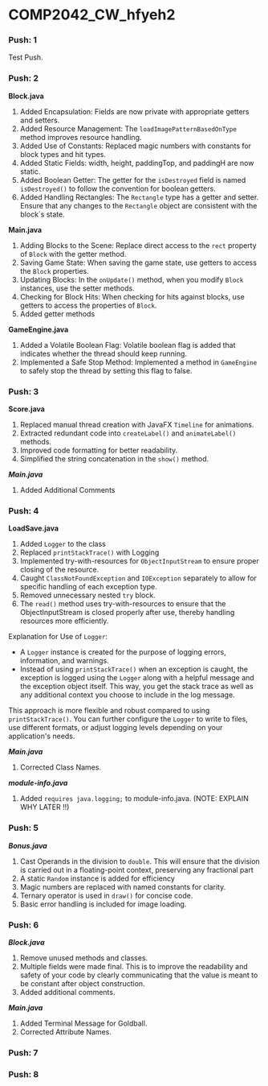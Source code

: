 # COMP2042_CW_hfyeh2
### Push: 1
Test Push.

### Push: 2
**Block.java**
1) Added Encapsulation: Fields are now private with appropriate getters and setters.
2) Added Resource Management: The `loadImagePatternBasedOnType` method improves resource handling.
3) Added Use of Constants: Replaced magic numbers with constants for block types and hit types.
4) Added Static Fields: width, height, paddingTop, and paddingH are now static.
5) Added Boolean Getter: The getter for the `isDestroyed` field is named `isDestroyed()` to follow the convention for boolean getters.
6) Added Handling Rectangles: The `Rectangle` type has a getter and setter. Ensure that any changes to the `Rectangle` object are consistent with the block`s state.

**Main.java**
1) Adding Blocks to the Scene: Replace direct access to the `rect` property of `Block` with the getter method.
2) Saving Game State: When saving the game state, use getters to access the `Block` properties.
3) Updating Blocks: In the `onUpdate()` method, when you modify `Block` instances, use the setter methods.
4) Checking for Block Hits: When checking for hits against blocks, use getters to access the properties of `Block`.
5) Added getter methods

**GameEngine.java**
1) Added a Volatile Boolean Flag: Volatile boolean flag is added that indicates whether the thread should keep running.
2) Implemented a Safe Stop Method: Implemented a method in `GameEngine` to safely stop the thread by setting this flag to false.

### Push: 3
**Score.java**
1) Replaced manual thread creation with JavaFX `Timeline` for animations.
2) Extracted redundant code into `createLabel()` and `animateLabel()` methods.
3) Improved code formatting for better readability.
4) Simplified the string concatenation in the `show()` method.

***Main.java***
1) Added Additional Comments

### Push: 4

**LoadSave.java**
1) Added `Logger` to the class
2) Replaced `printStackTrace()` with Logging
3) Implemented try-with-resources for `ObjectInputStream` to ensure proper closing of the resource.
4) Caught `ClassNotFoundException` and `IOException` separately to allow for specific handling of each exception type.
5) Removed unnecessary nested `try` block.
6) The `read()` method uses try-with-resources to ensure that the ObjectInputStream is closed properly after use, thereby handling resources more efficiently.

Explanation for Use of `Logger`:
- A `Logger` instance is created for the purpose of logging errors, information, and warnings.
- Instead of using `printStackTrace()` when an exception is caught, the exception is logged using the `Logger` along with a helpful message and the exception object itself. This way, you get the stack trace as well as any additional context you choose to include in the log message.

This approach is more flexible and robust compared to using `printStackTrace()`. You can further configure the `Logger` to write to files, use different formats, or adjust logging levels depending on your application's needs.

***Main.java***
1) Corrected Class Names.

***module-info.java***
1) Added `requires java.logging;` to module-info.java. (NOTE: EXPLAIN WHY LATER !!)

### Push: 5

***Bonus.java***
1) Cast Operands in the division to `double`. This will ensure that the division is carried out in a floating-point context, preserving any fractional part
2) A static `Random` instance is added for efficiency
3) Magic numbers are replaced with named constants for clarity.
4) Ternary operator is used in `draw()` for concise code.
5) Basic error handling is included for image loading.

### Push: 6

***Block.java***
1) Remove unused methods and classes.
2) Multiple fields were made final. This is to improve the readability and safety of your code by clearly communicating that the value is meant to be constant after object construction.
3) Added additional comments.

***Main.java***
1) Added Terminal Message for Goldball.
2) Corrected Attribute Names.


### Push: 7

### Push: 8
